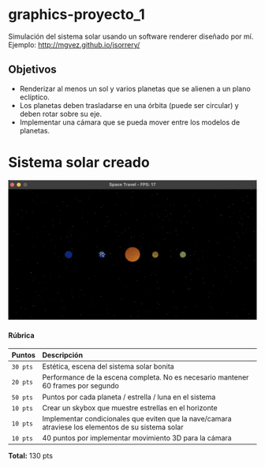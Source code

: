 # graphics-proyecto_1
Simulación del sistema solar usando un software renderer diseñado por mí. 
Ejemplo: http://mgvez.github.io/jsorrery/

## Objetivos
- Renderizar al menos un sol y varios planetas que se alienen a un plano eclíptico.
- Los planetas deben trasladarse en una órbita (puede ser circular) y deben rotar sobre su eje.
- Implementar una cámara que se pueda mover entre los modelos de planetas.

# Sistema solar creado
![img1](readme-media/solar-system.png)

#### Rúbrica

| Puntos | Descripción                     |
| :-------- | :-------------------------------- |
| `30 pts`      | Estética, escena del sistema solar bonita |
| `20 pts`      | Performance de la escena completa. No es necesario mantener 60 frames por segundo |
| `50 pts`      | Puntos por cada planeta / estrella / luna en el sistema |
| `10 pts`      | Crear un skybox que muestre estrellas en el horizonte |
| `10 pts`      | Implementar condicionales que eviten que la nave/camara atraviese los elementos de su sistema solar |
| `10 pts`      | 40 puntos por implementar movimiento 3D para la cámara |

**Total:** 130 pts

